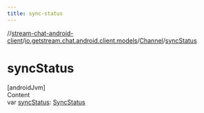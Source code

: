 ```yaml
---
title: sync-status
---
```

//[stream-chat-android-client](../../../index.md)/[io.getstream.chat.android.client.models](../index.md)/[Channel](index.md)/[syncStatus](syncStatus.md)



# syncStatus  
[androidJvm]  
Content  
var [syncStatus](syncStatus.md): [SyncStatus](../../io.getstream.chat.android.client.utils/SyncStatus/index.md)  



